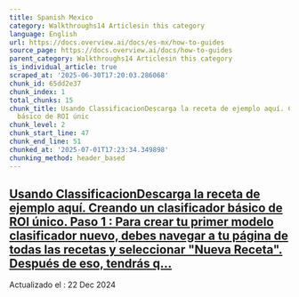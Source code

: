 ```yaml
---
title: Spanish Mexico
category: Walkthroughs14 Articlesin this category
language: English
url: https://docs.overview.ai/docs/es-mx/how-to-guides
source_page: https://docs.overview.ai/docs/how-to-guides
parent_category: Walkthroughs14 Articlesin this category
is_individual_article: true
scraped_at: '2025-06-30T17:20:03.286068'
chunk_id: 65dd2e37
chunk_index: 1
total_chunks: 15
chunk_title: Usando ClassificacionDescarga la receta de ejemplo aquí. Creando un clasificador
  básico de ROI únic
chunk_level: 2
chunk_start_line: 47
chunk_end_line: 51
chunked_at: '2025-07-01T17:23:34.349898'
chunking_method: header_based
---
```


## [Usando ClassificacionDescarga la receta de ejemplo aquí. Creando un clasificador básico de ROI único. Paso 1 : Para crear tu primer modelo clasificador nuevo, debes navegar a tu página de todas las recetas y seleccionar "Nueva Receta". Después de eso, tendrás q...](/docs/es-mx/creating-a-basic-single-roi-classifier-1)

Actualizado el : 22 Dec 2024
